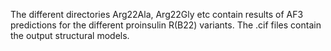 The different directories Arg22Ala, Arg22Gly etc contain results of AF3 predictions for the different proinsulin R(B22) variants. The .cif files contain the output structural models.
